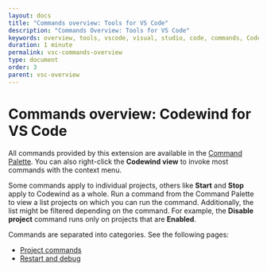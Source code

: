 ```yaml
---
layout: docs
title: "Commands overview: Tools for VS Code"
description: "Commands Overview: Tools for VS Code"
keywords: overview, tools, vscode, visual, studio, code, commands, Codewind for VS Code commands overview, connection commands, project commands, restart, debug
duration: 1 minute
permalink: vsc-commands-overview
type: document
order: 3
parent: vsc-overview
---
```


# Commands overview: Codewind for VS Code

All commands provided by this extension are available in the [Command Palette](https://code.visualstudio.com/docs/getstarted/userinterface#_command-palette). You can also right-click the **Codewind view** to invoke most commands with the context menu. 

Some commands apply to individual projects, others like **Start** and **Stop** apply to Codewind as a whole. Run a command from the Command Palette to view a list projects on which you can run the command. Additionally, the list might be filtered depending on the command. For example, the **Disable project** command runs only on projects that are **Enabled**.

Commands are separated into categories. See the following pages:
- [Project commands](vsc-commands-project.html)
- [Restart and debug](vsc-commands-restart-and-debug.html)

